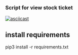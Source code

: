 ### Script for view stock ticket
[![asciicast](https://asciinema.org/a/206100.png)](https://asciinema.org/a/206100)

## install requirements
pip3 install -r requirements.txt  

